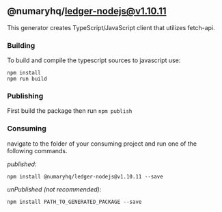 ## @numaryhq/ledger-nodejs@v1.10.11

This generator creates TypeScript/JavaScript client that utilizes fetch-api.

### Building

To build and compile the typescript sources to javascript use:
```
npm install
npm run build
```

### Publishing

First build the package then run ```npm publish```

### Consuming

navigate to the folder of your consuming project and run one of the following commands.

_published:_

```
npm install @numaryhq/ledger-nodejs@v1.10.11 --save
```

_unPublished (not recommended):_

```
npm install PATH_TO_GENERATED_PACKAGE --save
